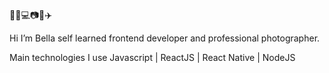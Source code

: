 👩‍💻💻📷🌿✈️

Hi I’m Bella self learned frontend developer and professional photographer.

Main technologies I use 
Javascript | ReactJS | React Native | NodeJS
